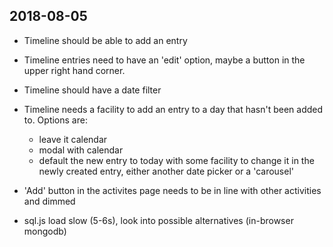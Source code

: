 2018-08-05
---

* Timeline should be able to add an entry
* Timeline entries need to have an 'edit' option, maybe
  a button in the upper right hand corner.
* Timeline should have a date filter
* Timeline needs a facility to add an entry to a day
  that hasn't been added to. Options are:
  - leave it calendar
  - modal with calendar
  - default the new entry to today with some facility to
    change it in the newly created entry, either another
    date picker or a 'carousel'

* 'Add' button in the activites page needs to be in line
  with other activities and dimmed

* sql.js load slow (5-6s), look into possible alternatives
  (in-browser mongodb)

